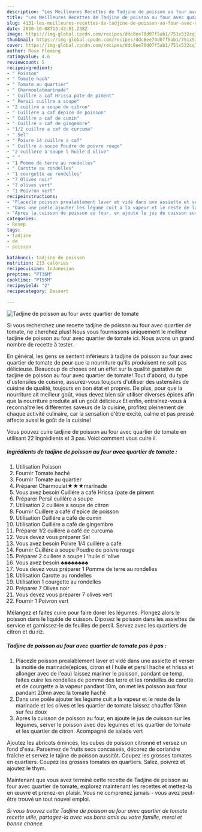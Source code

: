 ```yaml
---
description: "Les Meilleures Recettes de Tadjine de poisson au four avec quartier de tomate"
title: "Les Meilleures Recettes de Tadjine de poisson au four avec quartier de tomate"
slug: 4131-les-meilleures-recettes-de-tadjine-de-poisson-au-four-avec-quartier-de-tomate
date: 2020-10-08T13:43:01.238Z
image: https://img-global.cpcdn.com/recipes/ddc8ee70d07f5ab1/751x532cq70/tadjine-de-poisson-au-four-avec-quartier-de-tomate-photo-principale-de-la-recette.jpg
thumbnail: https://img-global.cpcdn.com/recipes/ddc8ee70d07f5ab1/751x532cq70/tadjine-de-poisson-au-four-avec-quartier-de-tomate-photo-principale-de-la-recette.jpg
cover: https://img-global.cpcdn.com/recipes/ddc8ee70d07f5ab1/751x532cq70/tadjine-de-poisson-au-four-avec-quartier-de-tomate-photo-principale-de-la-recette.jpg
author: Rose Fleming
ratingvalue: 4.6
reviewcount: 5
recipeingredient:
- " Poisson"
- " Tomate hach"
- " Tomate au quartier"
- " Charmoulatmarinade"
- " Cuillre a caf Hrissa pate de piment"
- " Persil cuillre a soupe"
- "2 cuillre a soupe de citron"
- " Cuillere a caf depice de poisson"
- " Cuillre a caf de cumin"
- " Cuillre a caf de gingembre"
- "1/2 cuillre a caf de curcuma"
- " Sel"
- " Poivre 14 cuillre a caf"
- " Cuillre a soupe Poudre de poivre rouge"
- "2 cuillere a soupe l huile d olive"
- " "
- "1 Pomme de terre au rondelles"
- " Carotte au rondelles"
- "1 courgette au rondelles"
- "7 Olives noir"
- "7 olives vert"
- "1 Poivron vert"
recipeinstructions:
- "Placezle poisson prealablement laver et vidé dans une assiette et verser la moitie de marinade(epices, citron et l huile et persil hache et hrissa et allonger avec de l&#39;eau) laissez mariner le poisson, pandant ce temp, faites cuire les rondelles de pomme des terre et les rondelles de carotte et de courgette a la vapeur pandant 10m, on met les poisson aux four pandant 20mn avec la tomate haché"
- "Dans une poêle ajouter les légume cuit a la vapeur et le reste de la marinade et les olives et les quartier de tomate laissez chauffer 13mn sur feu doux"
- "Apres la cuisson de poisson au four, en ajoute le jus de cuisson sur les légumes, server le poisson avec des legumes et les quartier de tomate et les quartier de citron. Acompagné de salade vert"
categories:
- Resep
tags:
- tadjine
- de
- poisson

katakunci: tadjine de poisson 
nutrition: 213 calories
recipecuisine: Indonesian
preptime: "PT36M"
cooktime: "PT55M"
recipeyield: "2"
recipecategory: Dessert

---
```



![Tadjine de poisson au four avec quartier de tomate](https://img-global.cpcdn.com/recipes/ddc8ee70d07f5ab1/751x532cq70/tadjine-de-poisson-au-four-avec-quartier-de-tomate-photo-principale-de-la-recette.jpg)

Si vous recherchez une recette tadjine de poisson au four avec quartier de tomate, ne cherchez plus! Nous vous fournissons uniquement le meilleur tadjine de poisson au four avec quartier de tomate ici. Nous avons un grand nombre de recette à tester.

En général, les gens se sentent inférieurs à tadjine de poisson au four avec quartier de tomate de peur que la nourriture qu'ils produisent ne soit pas délicieuse. Beaucoup de choses ont un effet sur la qualité gustative de tadjine de poisson au four avec quartier de tomate! Tout d'abord, du type d'ustensiles de cuisine, assurez-vous toujours d'utiliser des ustensiles de cuisine de qualité, toujours en bon état et propres. De plus, pour que la nourriture ait meilleur goût, vous devez bien sûr utiliser diverses épices afin que la nourriture produite ait un goût délicieux Et enfin, entraînez-vous à reconnaître les différentes saveurs de la cuisine, profitez pleinement de chaque activité culinaire, car la sensation d'être excité, calme et pas pressé affecte aussi le goût de la cuisine!

<!--inarticleads1-->

Vous pouvez cuire tadjine de poisson au four avec quartier de tomate en utilisant 22 Ingrédients et 3 pas. Voici comment vous cuire il.

##### Ingrédients de tadjine de poisson au four avec quartier de tomate :

1. Utilisation  Poisson
1. Fournir  Tomate haché
1. Fournir  Tomate au quartier
1. Préparer  Charmoulat★★★marinade
1. Vous avez besoin  Cuillére a café Hrissa (pate de piment
1. Préparer  Persil cuillére a soupe
1. Utilisation 2 cuillére a soupe de citron
1. Fournir  Cuillere a café d&#39;epice de poisson
1. Utilisation  Cuillére a café de cumin
1. Utilisation  Cuillére a café de gingembre
1. Préparer 1/2 cuillére a café de curcuma
1. Vous devez vous préparer  Sel
1. Vous avez besoin  Poivre 1/4 cuillére a café
1. Fournir  Cuillére a soupe Poudre de poivre rouge
1. Préparer 2 cuillere a soupe l &#39;huile d &#39;olive
1. Vous avez besoin  ♣♣♣♣♣♣♣♣
1. Vous devez vous préparer 1 Pomme de terre au rondelles
1. Utilisation  Carotte au rondelles
1. Utilisation 1 courgette au rondelles
1. Préparer 7 Olives noir
1. Vous devez vous préparer 7 olives vert
1. Fournir 1 Poivron vert


Mélangez et faites cuire pour faire dorer les légumes. Plongez alors le poisson dans le liquide de cuisson. Diposez le poisson dans les assiettes de service et garnissez-le de feuilles de persil. Servez avec les quartiers de citron et du riz. 

<!--inarticleads2-->

##### Tadjine de poisson au four avec quartier de tomate pas à pas :

1. Placezle poisson prealablement laver et vidé dans une assiette et verser la moitie de marinade(epices, citron et l huile et persil hache et hrissa et allonger avec de l&#39;eau) laissez mariner le poisson, pandant ce temp, faites cuire les rondelles de pomme des terre et les rondelles de carotte et de courgette a la vapeur pandant 10m, on met les poisson aux four pandant 20mn avec la tomate haché
1. Dans une poêle ajouter les légume cuit a la vapeur et le reste de la marinade et les olives et les quartier de tomate laissez chauffer 13mn sur feu doux
1. Apres la cuisson de poisson au four, en ajoute le jus de cuisson sur les légumes, server le poisson avec des legumes et les quartier de tomate et les quartier de citron. Acompagné de salade vert


Ajoutez les abricots émincés, les cubes de poisson citronné et versez un fond d&#39;eau. Parsemez de fruits secs concassés, décorez de coriandre fraîche et servez le tajine de poisson aussitôt. Coupez les grosses tomates en quartiers. Coupez les grosses tomates en quartiers. Salez, poivrez et ajoutez le thym. 

<!--inarticleads1-->

<p>
Maintenant que vous avez terminé cette recette de Tadjine de poisson au four avec quartier de tomate, explorez maintenant les recettes et mettez-la en œuvre et prenez-en plaisir. Vous ne comprenez jamais - vous avez peut-être trouvé un tout nouvel emploi.
</p>

<p>
<i>Si vous trouvez cette Tadjine de poisson au four avec quartier de tomate recette utile, partagez-la avec vos bons amis ou votre famille, merci et bonne chance.</i>
</p>
